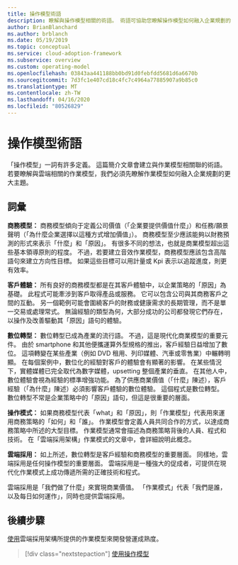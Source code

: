 ```yaml
---
title: 操作模型術語
description: 瞭解與操作模型相關的術語。 術語可協助您瞭解操作模型如何融入企業規劃的更大主題。
author: BrianBlanchard
ms.author: brblanch
ms.date: 05/19/2019
ms.topic: conceptual
ms.service: cloud-adoption-framework
ms.subservice: overview
ms.custom: operating-model
ms.openlocfilehash: 03843aa441188bb0bd91d0febfdd5681d6a6670b
ms.sourcegitcommit: 7d3fc1e407cd18c4fc7c4964a77885907a9b85c0
ms.translationtype: MT
ms.contentlocale: zh-TW
ms.lasthandoff: 04/16/2020
ms.locfileid: "80526829"
---
```

# <a name="operating-model-terminology"></a>操作模型術語

「操作模型」一詞有許多定義。 這篇簡介文章會建立與作業模型相關聯的術語。 若要瞭解與雲端相關的作業模型，我們必須先瞭解作業模型如何融入企業規劃的更大主題。

## <a name="terms"></a>詞彙

**商務模型：** 商務模型傾向于定義公司價值（「企業要提供價值什麼」）和任務/願景聲明（「為什麼企業選擇以這種方式增加價值」）。 商務模型至少應該能夠以財務預測的形式來表示「什麼」和「原因」。 有很多不同的想法，也就是商業模型超出這些基本領導原則的程度。 不過，若要建立音效作業模型，商務模型應該包含高階語句來建立方向性目標。 如果這些目標可以用計量或 Kpi 表示以追蹤進度，則更有效率。

**客戶體驗：** 所有良好的商務模型都是在其客戶體驗中，以企業策略的「原因」為基礎。 此程式可能牽涉到客戶取得產品或服務。 它可以包含公司與其商務客戶之間的互動。 另一個範例可能會圍繞客戶的財務或健康需求的長期管理，而不是單一交易或處理常式。 無論經驗的類型為何，大部分成功的公司都發現它們存在，以操作及改善驅動其「原因」語句的體驗。

**數位轉型：** 數位轉型已成為產業的流行語。 不過，這是現代化商業模型的重要元件。 由於 smartphone 和其他便攜運算外型規格的推出，客戶經驗日益增加了數位。 這項轉變在某些產業（例如 DVD 租用、列印媒體、汽車或零售業）中輾轉明顯。 在每個案例中，數位化的經驗對客戶的體驗會有顯著的影響。 在某些情況下，實體媒體已完全取代為數字媒體，upsetting 整個產業的垂直。 在其他人中，數位體驗會視為經驗的標準增強功能。 為了供應商業價值（「什麼」陳述），客戶經驗（「為什麼」陳述）必須影響客戶體驗的數位體驗。 這個程式是數位轉型。 數位轉型不常是企業策略中的「原因」語句，但這是很重要的層面。

**操作模式：** 如果商務模型代表「what」和「原因」，則「作業模型」代表用來運用商務策略的「如何」和「誰」。 作業模型會定義人員共同合作的方式，以達成商務策略中所述的大型目標。 作業模型通常會描述為商務策略背後的人員、程式和技術。 在「雲端採用架構」作業模式的文章中，會詳細說明此概念。

**雲端採用：** 如上所述，數位轉型是客戶經驗和商務模型的重要層面。 同樣地，雲端採用是任何操作模型的重要層面。 雲端採用是一種強大的促成者，可提供在現代化作業模式上成功傳遞所需的正確技術和程式。

雲端採用是「我們做了什麼」來實現商業價值。 「作業模式」代表「我們是誰，以及每日如何運作」，同時也提供雲端採用。

## <a name="next-steps"></a>後續步驟

[使用](./index.md)雲端採用架構所提供的作業模型來開發營運成熟度。

> [!div class="nextstepaction"]
> [使用操作模型](./index.md)

